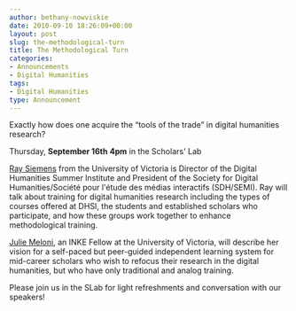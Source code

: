 ```yaml
---
author: bethany-nowviskie
date: 2010-09-10 18:26:09+00:00
layout: post
slug: the-methodological-turn
title: The Methodological Turn
categories:
- Announcements
- Digital Humanities
tags:
- Digital Humanities
type: Announcement
---
```


Exactly how does one acquire the “tools of the trade” in digital humanities research?

Thursday, **September 16th**
**4pm** in the Scholars' Lab

[Ray Siemens](http://web.uvic.ca/~siemens/) from the University of Victoria is Director of the Digital Humanities Summer Institute and President of the Society for Digital Humanities/Société pour l'étude des médias interactifs (SDH/SEMI). Ray will talk about training for digital humanities research including the types of courses offered at DHSI, the students and established scholars who participate, and how these groups work together to enhance methodological training.

[Julie Meloni](http://www.academicsandbox.com/), an INKE Fellow at the University of Victoria, will describe her vision for a self-paced but peer-guided independent learning system for mid-career scholars who wish to refocus their research in the digital humanities, but who have only traditional and analog training.

Please join us in the SLab for light refreshments and conversation with our speakers!
